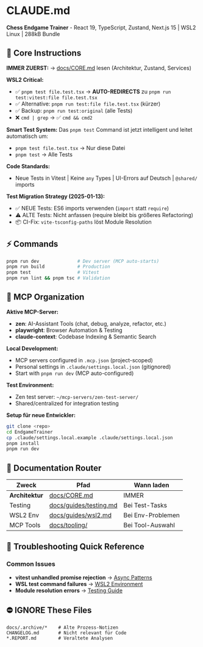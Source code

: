 # CLAUDE.md

**Chess Endgame Trainer** - React 19, TypeScript, Zustand, Next.js 15 | WSL2 Linux | 288kB Bundle

## 🎯 Core Instructions

**IMMER ZUERST:** → [docs/CORE.md](docs/CORE.md) lesen (Architektur, Zustand, Services)

**WSL2 Critical:**
- ✅ `pnpm test file.test.tsx` → **AUTO-REDIRECTS** zu `pnpm run test:vitest:file file.test.tsx` 
- ✅ Alternative: `pnpm run test:file file.test.tsx` (kürzer)
- ✅ Backup: `pnpm run test:original` (alle Tests)
- ❌ `cmd | grep` → ✅ `cmd && cmd2`

**Smart Test System:**
Das `pnpm test` Command ist jetzt intelligent und leitet automatisch um:
- `pnpm test file.test.tsx` → Nur diese Datei 
- `pnpm test` → Alle Tests

**Code Standards:**
- Neue Tests in Vitest | Keine `any` Types | UI-Errors auf Deutsch | `@shared/` imports

**Test Migration Strategy (2025-01-13):**
- ✅ NEUE Tests: ES6 imports verwenden (`import` statt `require`)
- ⚠️ ALTE Tests: Nicht anfassen (require bleibt bis größeres Refactoring)
- 📦 CI-Fix: `vite-tsconfig-paths` löst Module Resolution

## ⚡ Commands

```bash
pnpm run dev              # Dev server (MCP auto-starts)
pnpm run build            # Production  
pnpm test                 # Vitest
pnpm run lint && pnpm tsc # Validation
```

## 🔧 MCP Organization

**Aktive MCP-Server:**
- **zen**: AI-Assistant Tools (chat, debug, analyze, refactor, etc.)
- **playwright**: Browser Automation & Testing
- **claude-context**: Codebase Indexing & Semantic Search

**Local Development:**
- MCP servers configured in `.mcp.json` (project-scoped)
- Personal settings in `.claude/settings.local.json` (gitignored)
- Start with `pnpm run dev` (MCP auto-configured)

**Test Environment:**
- Zen test server: `~/mcp-servers/zen-test-server/`
- Shared/centralized for integration testing

**Setup für neue Entwickler:**
```bash
git clone <repo>
cd EndgameTrainer
cp .claude/settings.local.example .claude/settings.local.json
pnpm install
pnpm run dev
```

## 📁 Documentation Router

| Zweck | Pfad | Wann laden |
|-------|------|------------|
| **Architektur** | [docs/CORE.md](docs/CORE.md) | IMMER |
| Testing | [docs/guides/testing.md](docs/guides/testing.md) | Bei Test-Tasks |
| WSL2 Env | [docs/guides/wsl2.md](docs/guides/wsl2.md) | Bei Env-Problemen |
| MCP Tools | [docs/tooling/](docs/tooling/) | Bei Tool-Auswahl |

## 🔧 Troubleshooting Quick Reference

### Common Issues
- **vitest unhandled promise rejection** → [Async Patterns](docs/troubleshooting/vitest-async-patterns.md)
- **WSL test command failures** → [WSL2 Environment](docs/guides/wsl2.md#testing-commands)
- **Module resolution errors** → [Testing Guide](docs/guides/testing.md#module-resolution)

## ⛔ IGNORE These Files

```
docs/.archive/*    # Alte Prozess-Notizen
CHANGELOG.md       # Nicht relevant für Code
*.REPORT.md        # Veraltete Analysen
```